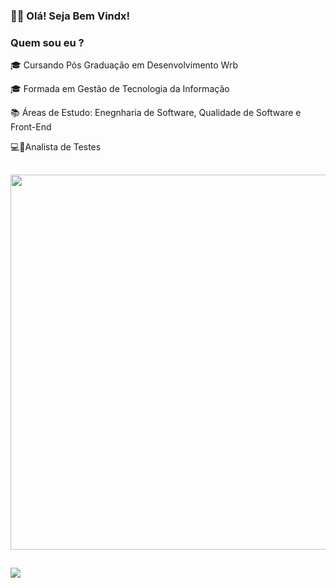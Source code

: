 ### <p>👩🏾 Olá! Seja Bem Vindx!</p>


<h3><p> Quem sou eu ? </h3></p>

<p>🎓 Cursando Pós Graduação em Desenvolvimento Wrb</p>
<p>🎓 Formada em Gestão de Tecnologia da Informação</p>
<p>📚 Áreas de Estudo: Enegnharia de Software, Qualidade de Software e Front-End </p>
<p>💻🦟Analista de Testes </p>


##
<p align = "center">
 <!-- <img src = "https://github-readme-streak-stats.herokuapp.com?user=KarenEmerenciano&theme=dark&hide_border=true" width = 400> -->
  <img src = "https://github-readme-stats.vercel.app/api?username=KarenEmerenciano&show_icons=true&theme=bear" width = 600>
  


##
<a href="https://www.linkedin.com/in/karen-e-94b3471b6/" target="_blank"><img src="https://img.shields.io/badge/-LinkedIn-%230077B5?style=for-the-badge&logo=linkedin&logoColor=white" target="_blank"></a> 


